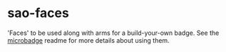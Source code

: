 # sao-faces
'Faces' to be used along with arms for a build-your-own badge. See the [microbadge](https://github.com/securelyfitz/microbadge) readme for more details about using them.
